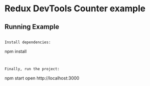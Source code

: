 # Redux DevTools Counter example

## Running Example

```

Install dependencies:

```
npm install
```


Finally, run the project:

```
npm start
open http://localhost:3000
```
